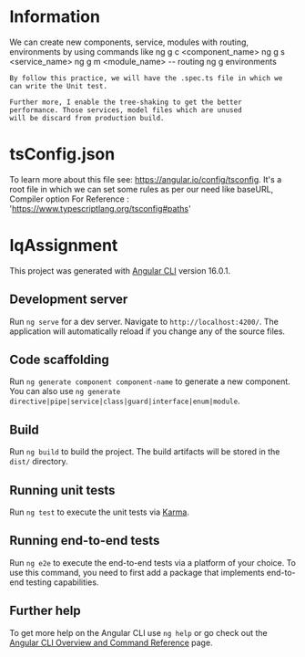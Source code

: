 
# Information
   We can create new components, service, modules with routing, environments by using commands like 
    ng g c <component_name> 
    ng g s <service_name>
    ng g m <module_name> -- routing
    ng g environments

    By follow this practice, we will have the .spec.ts file in which we can write the Unit test.  

    Further more, I enable the tree-shaking to get the better 
    performance. Those services, model files which are unused
    will be discard from production build.

# tsConfig.json

To learn more about this file see: https://angular.io/config/tsconfig.
It's a root file in which we can set some rules as per our need like baseURL, Compiler option 
For Reference : 'https://www.typescriptlang.org/tsconfig#paths'


# IqAssignment

This project was generated with [Angular CLI](https://github.com/angular/angular-cli) version 16.0.1.

## Development server

Run `ng serve` for a dev server. Navigate to `http://localhost:4200/`. The application will automatically reload if you change any of the source files.

## Code scaffolding

Run `ng generate component component-name` to generate a new component. You can also use `ng generate directive|pipe|service|class|guard|interface|enum|module`.

## Build

Run `ng build` to build the project. The build artifacts will be stored in the `dist/` directory.

## Running unit tests

Run `ng test` to execute the unit tests via [Karma](https://karma-runner.github.io).

## Running end-to-end tests

Run `ng e2e` to execute the end-to-end tests via a platform of your choice. To use this command, you need to first add a package that implements end-to-end testing capabilities.

## Further help

To get more help on the Angular CLI use `ng help` or go check out the [Angular CLI Overview and Command Reference](https://angular.io/cli) page.
